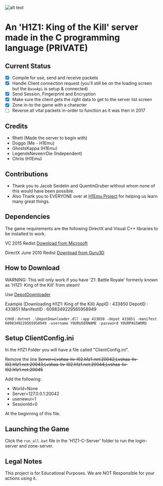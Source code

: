 ![alt text](https://cutewallpaper.org/21/h1z1-king-of-the-kill-twitter/H1z1-King-Of-The-Kill-Wallpaper-Z1-Battle-Royale-Hd-.jpg)

# An 'H1Z1: King of the Kill' server made in the C programming language (PRIVATE)

## Current Status

- [x] Compile for use, send and receive packets
- [x] Handle Client connection request (you'll still be on the loading screen but the `BaseApi` is setup & connected)
- [x] Send Session, Fingerprint and Encryption
- [x] Make sure the client gets the right data to get to the server list screen
- [x] Zone in-to the game with a character
- [ ] Reverse all vital packets in-order to function as it was then in 2017

## Credits
- Rhett (Made the server to begin with)
- Doggo (Me - H1Emu)
- GhostsKappa (H1Emu)
- LegendsNeveerrDie (Independent)
- Chriis (H1Emu)


## Contributions

- Thank you to Jacob Seidelin and QuentinGruber without whom none of this would have been possible.
- Also Thank you to EVERYONE over at [H1Emu Project](https://github.com/QuentinGruber/h1z1-server) for helping us learn many great things.


## Dependencies
The game requirements are the following DirectX and Visual C++ libraries to be installed to work.

VC 2015 Redist [Download from Microsoft](https://www.microsoft.com/en-gb/download/details.aspx?id=48145)

DirectX June 2010 Redist [Download from Guru3D](https://www.guru3d.com/files-get/directx-end-user-runtimes-(june-2010),8.html)


## How to Download
WARNING: This will only work if you have 'Z1: Battle Royale' formerly known as 'H1Z1: King of the Kill' from steam!

Use [DepotDownloader](https://github.com/SteamRE/DepotDownloader)

Example (Downloading H1Z1: King of the Kill)
AppID : 433850  DepotID : 433851   ManifestID : 6098349229565958949

cmd : `dotnet .\DepotDownloader.dll -app 433850 -depot 433851 -manifest 6098349229565958949 -username YOURUSERNAME -password YOURPASSWORD`

## Setup ClientConfig.ini
In the H1Z1 Folder you will have a file called "ClientConfig.ini".

Remove the line ~~Server=Lvshaa-liv-l02.h1z1.net:20042;Lvshaa-liv-l02.h1z1.net:20043;Lvshaa-liv-l02.h1z1.net:20044;Lvshaa-liv-l02.h1z1.net:20045~~ 

Add the following:

- World=None
- Server=127.0.0.1:20042
- usenewui=1
- SessionId=0

At the beginning of this file.

## Launching the Game
Click the `run_all.bat` file in the 'H1Z1-C-Server' folder to run the login-server and zone-server.

## Legal Notes

This project is for Educational Purposes. We are NOT Responsible for your actions using it.
